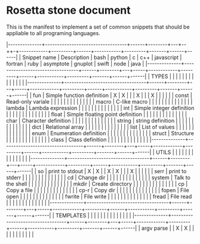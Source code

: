
# Rosetta stone document #

This is the manifest to implement a set of common snippets that should be appliable to all programing languages.




|--------------+----------------------------------+------+--------+---+--++-+------------+---------+------+-----------+---------+-------+------+------|
| Snippet name | Description                      | bash | python | c | c++ | javascript | fortran | ruby | asymptote | gnuplot | swift | node | java |
|--------------+----------------------------------+------+--------+---+-----+------------+---------+------+-----------+---------+-------+------+------|
| TYPES        |                                  |      |        |   |     |            |         |      |           |         |       |      |      |
|--------------+----------------------------------+------+--------+---+-----+------------+---------+------+-----------+---------+-------+------+------|
| fun          | Simple function definition       | X    | X      |   |     | X          |         |      | X         |         |       |      |      |
| const        | Read-only variale                |      |        |   |     |            |         |      |           |         |       |      |      |
| macro        | C-like macro                     |      |        |   |     |            |         |      |           |         |       |      |      |
| lambda       | Lambda expression                |      |        |   |     |            |         |      |           |         |       |      |      |
| int          | Simple integer definition        |      |        |   |     |            |         |      |           |         |       |      |      |
| float        | Simple floating point definition |      |        |   |     |            |         |      |           |         |       |      |      |
| char         | Character definition             |      |        |   |     |            |         |      |           |         |       |      |      |
| string       | string definition                |      |        |   |     |            |         |      |           |         |       |      |      |
| dict         | Relational array                 |      |        |   |     |            |         |      |           |         |       |      |      |
| list         | List of values                   |      |        |   |     |            |         |      |           |         |       |      |      |
| enum         | Enumeration definition           |      |        |   |     |            |         |      |           |         |       |      |      |
| struct       | Structure                        |      |        |   |     |            |         |      |           |         |       |      |      |
| class        | Class definition                 |      |        |   |     |            |         |      |           |         |       |      |      |
|--------------+----------------------------------+------+--------+---+-----+------------+---------+------+-----------+---------+-------+------+------|
| UTILS        |                                  |      |        |   |     |            |         |      |           |         |       |      |      |
|--------------+----------------------------------+------+--------+---+-----+------------+---------+------+-----------+---------+-------+------+------|
| so           | print to stdout                  | X    | X      |   | X   | X          |         |      | X         |         |       |      |      |
| serr         | print to stderr                  |      |        |   |     |            |         |      |           |         |       |      |      |
| cd           | Change dir                       |      |        |   |     |            |         |      |           |         |       |      |      |
| system       | Talk to the shell                |      |        |   |     |            |         |      |           |         |       |      |      |
| mkdir        | Create directory                 |      |        |   |     |            |         |      |           |         |       |      |      |
| cp           | Copy a file                      |      |        |   |     |            |         |      |           |         |       |      |      |
| cp-r         | Copy dir                         |      |        |   |     |            |         |      |           |         |       |      |      |
| fopen        | File open                        |      |        |   |     |            |         |      |           |         |       |      |      |
| fwrite       | File write                       |      |        |   |     |            |         |      |           |         |       |      |      |
| fread        | File read                        |      |        |   |     |            |         |      |           |         |       |      |      |
|--------------+----------------------------------+------+--------+---+-----+------------+---------+------+-----------+---------+-------+------+------|
| TEMPLATES    |                                  |      |        |   |     |            |         |      |           |         |       |      |      |
|--------------+----------------------------------+------+--------+---+-----+------------+---------+------+-----------+---------+-------+------+------|
| argv parse   |                                  | X    | X      |   |     |            |         |      |           |         |       |      |      |
